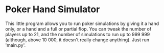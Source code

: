 # Poker Hand Simulator

This little program allows you to run poker simulations by giving it a hand only, or a hand and a full or partial flop. You can tweak the number of players up to 21, and the number of simulations to run up to 999 999 (although, above 10 000, it doesn't really change anything).  Just run 'main.py'.
